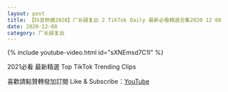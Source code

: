 ```yaml
---
layout: post
title: 【抖音熱搜2020】厂长疑复出 2 TikTok Daily 最新必看精選合集2020 12 08
date: 2020-12-08
category: 厂长疑复出
---
```


{% include youtube-video.html id="sXNEmsd7C1I" %}

2021必看 最新精選 Top TikTok Trending Clips

喜歡請點贊轉發加訂閱 Like & Subscribe：[YouTube](https://www.youtube.com/channel/UCAoR7VcanIPd04uEq_GIylA/videos)

